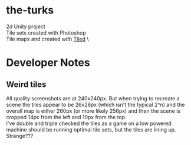# the-turks
2d Unity project \
Tile sets created with Photoshop \
Tile maps and created with [Tiled](https://www.mapeditor.org/) \

# Developer Notes

## Weird tiles
All quality screenshots are at 240x240px. But when trying to recreate a scene the tiles appear to be 26x26px (which isn't the typical 2^n) and the overall map is either 260px (or more likely 256px) and then the scene is cropped 14px from the left and 10px from the top. 
\
I've double and triple checked the tiles as a game on a low powered machine should be running optimal tile sets, but the tiles are lining up. Strange???
